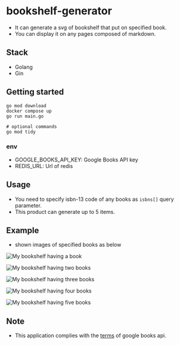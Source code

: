 # bookshelf-generator

- It can generate a svg of bookshelf that put on specified book.
- You can display it on any pages composed of markdown.

## Stack

- Golang
- Gin

## Getting started

```shell
go mod download
docker compose up
go run main.go

# optional commands
go mod tidy
```

### env

- GOOGLE_BOOKS_API_KEY: Google Books API key
- REDIS_URL: Url of redis

## Usage

- You need to specify isbn-13 code of any books as `isbns[]` query parameter.
- This product can generate up to 5 items.

## Example

- shown images of specified books as below

![My bookshelf having a book](https://bookshelf-generator.onrender.com?isbns[]=9784798178189)

![My bookshelf having two books](https://bookshelf-generator.onrender.com?isbns[]=9784798178189&isbns[]=9784774189673)

![My bookshelf having three books](https://bookshelf-generator.onrender.com?isbns[]=9784798178189&isbns[]=9784774189673&isbns[]=9784274226298)

![My bookshelf having four books](https://bookshelf-generator.onrender.com?isbns[]=9784798178189&isbns[]=9784774189673&isbns[]=9784274226298&isbns[]=9784873115894)

![My bookshelf having five books](https://bookshelf-generator.onrender.com?isbns[]=9784798178189&isbns[]=9784774189673&isbns[]=9784274226298&isbns[]=9784873115894&isbns[]=9784873115658)

## Note

- This application complies with the [terms](https://developers.google.com/books/branding) of google books api.
